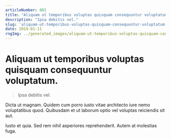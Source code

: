 ```yaml
---
articleNumber: 801
title: "Aliquam ut temporibus voluptas quisquam consequuntur voluptatum."
description: "Ipsa debitis vel."
slug: 'aliquam-ut-temporibus-voluptas-quisquam-consequuntur-voluptatum.'
date: 2019-01-11
rngImg: ../generated_images/aliquam-ut-temporibus-voluptas-quisquam-consequuntur-voluptatum..jpg
---
```


# Aliquam ut temporibus voluptas quisquam consequuntur voluptatum.

> Ipsa debitis vel.

Dicta ut magnam. Quidem cum porro iusto vitae architecto iure nemo voluptatibus quod. Quibusdam et ut laborum optio vel voluptas reiciendis sit aut.
 Iusto et quia. Sed rem nihil asperiores reprehenderit. Autem at molestias fuga.
